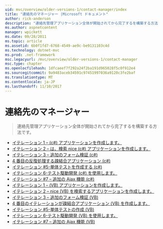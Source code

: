 ```yaml
---
uid: mvc/overview/older-versions-1/contact-manager/index
title: "連絡先のマネージャー |Microsoft ドキュメント"
author: rick-anderson
description: "連絡先管理アプリケーション全体が開始されてから完了するを構築する方法です。"
ms.author: aspnetcontent
manager: wpickett
ms.date: 09/28/2011
ms.topic: article
ms.assetid: 6b0f1fd7-6768-4549-ae9c-be9131103c4d
ms.technology: dotnet-mvc
ms.prod: .net-framework
msc.legacyurl: /mvc/overview/older-versions-1/contact-manager
msc.type: chapter
ms.openlocfilehash: 1dfcaeef7f292a24f2ba191d965028f5c0f912e4
ms.sourcegitcommit: 9a9483aceb34591c97451997036a9120c3fe2baf
ms.translationtype: MT
ms.contentlocale: ja-JP
ms.lasthandoff: 11/10/2017
---
```

<a name="contact-manager"></a>連絡先のマネージャー
====================
> 連絡先管理アプリケーション全体が開始されてから完了するを構築する方法です。


- [イテレーション 1 – (c#) アプリケーションを作成します。](iteration-1-create-the-application-cs.md)
- [イテレーション 2 – は、検索 nice (c#) アプリケーションを作成します。](iteration-2-make-the-application-look-nice-cs.md)
- [イテレーション 3 – 追加のフォーム検証 (c#)](iteration-3-add-form-validation-cs.md)
- [4 番目の反復処理する疎結合アプリケーション (c#)](iteration-4-make-the-application-loosely-coupled-cs.md)
- [イテレーション #5-単体テストを作成する (c#)](iteration-5-create-unit-tests-cs.md)
- [イテレーション 6-テスト駆動開発 (c#) を使用します。](iteration-6-use-test-driven-development-cs.md)
- [イテレーション #7 – 追加の Ajax 機能 (c#)](iteration-7-add-ajax-functionality-cs.md)
- [イテレーション 1 – (VB) アプリケーションを作成します。](iteration-1-create-the-application-vb.md)
- [イテレーション 2 – nice (VB) を検索するアプリケーションを作成します。](iteration-2-make-the-application-look-nice-vb.md)
- [イテレーション 3 – 追加のフォーム検証 (VB)](iteration-3-add-form-validation-vb.md)
- [4 番目のイテレーションが疎結合アプリケーション (VB) を作成します。](iteration-4-make-the-application-loosely-coupled-vb.md)
- [イテレーション #5-単体テストの作成 (VB)](iteration-5-create-unit-tests-vb.md)
- [イテレーション 6-テスト駆動開発 (VB) を使用します。](iteration-6-use-test-driven-development-vb.md)
- [イテレーション #7 – 追加の Ajax 機能 (VB)](iteration-7-add-ajax-functionality-vb.md)
